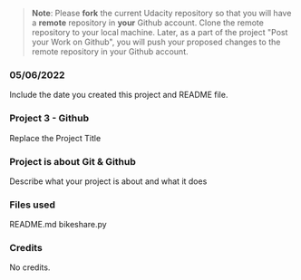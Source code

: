 >**Note**: Please **fork** the current Udacity repository so that you will have a **remote** repository in **your** Github account. Clone the remote repository to your local machine. Later, as a part of the project "Post your Work on Github", you will push your proposed changes to the remote repository in your Github account.

### 05/06/2022
Include the date you created this project and README file.

### Project 3 - Github
Replace the Project Title

### Project is about Git & Github
Describe what your project is about and what it does

### Files used
README.md
bikeshare.py

### Credits
No credits.

